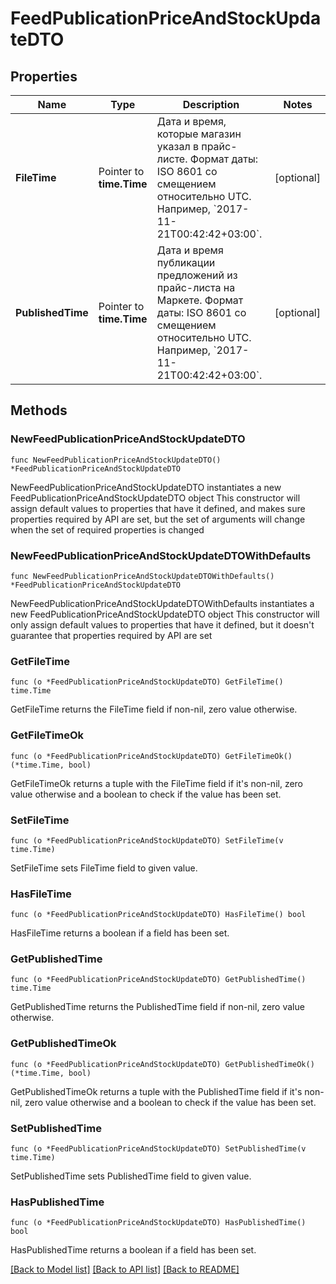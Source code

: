 # FeedPublicationPriceAndStockUpdateDTO

## Properties

Name | Type | Description | Notes
------------ | ------------- | ------------- | -------------
**FileTime** | Pointer to **time.Time** | Дата и время, которые магазин указал в прайс-листе. Формат даты: ISO 8601 со смещением относительно UTC. Например, &#x60;2017-11-21T00:42:42+03:00&#x60;.  | [optional] 
**PublishedTime** | Pointer to **time.Time** | Дата и время публикации предложений из прайс-листа на Маркете. Формат даты: ISO 8601 со смещением относительно UTC. Например, &#x60;2017-11-21T00:42:42+03:00&#x60;.  | [optional] 

## Methods

### NewFeedPublicationPriceAndStockUpdateDTO

`func NewFeedPublicationPriceAndStockUpdateDTO() *FeedPublicationPriceAndStockUpdateDTO`

NewFeedPublicationPriceAndStockUpdateDTO instantiates a new FeedPublicationPriceAndStockUpdateDTO object
This constructor will assign default values to properties that have it defined,
and makes sure properties required by API are set, but the set of arguments
will change when the set of required properties is changed

### NewFeedPublicationPriceAndStockUpdateDTOWithDefaults

`func NewFeedPublicationPriceAndStockUpdateDTOWithDefaults() *FeedPublicationPriceAndStockUpdateDTO`

NewFeedPublicationPriceAndStockUpdateDTOWithDefaults instantiates a new FeedPublicationPriceAndStockUpdateDTO object
This constructor will only assign default values to properties that have it defined,
but it doesn't guarantee that properties required by API are set

### GetFileTime

`func (o *FeedPublicationPriceAndStockUpdateDTO) GetFileTime() time.Time`

GetFileTime returns the FileTime field if non-nil, zero value otherwise.

### GetFileTimeOk

`func (o *FeedPublicationPriceAndStockUpdateDTO) GetFileTimeOk() (*time.Time, bool)`

GetFileTimeOk returns a tuple with the FileTime field if it's non-nil, zero value otherwise
and a boolean to check if the value has been set.

### SetFileTime

`func (o *FeedPublicationPriceAndStockUpdateDTO) SetFileTime(v time.Time)`

SetFileTime sets FileTime field to given value.

### HasFileTime

`func (o *FeedPublicationPriceAndStockUpdateDTO) HasFileTime() bool`

HasFileTime returns a boolean if a field has been set.

### GetPublishedTime

`func (o *FeedPublicationPriceAndStockUpdateDTO) GetPublishedTime() time.Time`

GetPublishedTime returns the PublishedTime field if non-nil, zero value otherwise.

### GetPublishedTimeOk

`func (o *FeedPublicationPriceAndStockUpdateDTO) GetPublishedTimeOk() (*time.Time, bool)`

GetPublishedTimeOk returns a tuple with the PublishedTime field if it's non-nil, zero value otherwise
and a boolean to check if the value has been set.

### SetPublishedTime

`func (o *FeedPublicationPriceAndStockUpdateDTO) SetPublishedTime(v time.Time)`

SetPublishedTime sets PublishedTime field to given value.

### HasPublishedTime

`func (o *FeedPublicationPriceAndStockUpdateDTO) HasPublishedTime() bool`

HasPublishedTime returns a boolean if a field has been set.


[[Back to Model list]](../README.md#documentation-for-models) [[Back to API list]](../README.md#documentation-for-api-endpoints) [[Back to README]](../README.md)


